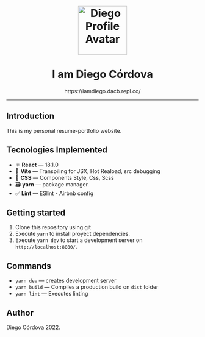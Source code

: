 <h1 align="center">
  <br>
  <a href="https://iamdiego.dacb.repl.co/">
    <img 
      src="https://iamdiego.dacb.repl.co/assets/avatar.e418c61d.png" 
      alt="Diego Profile Avatar" 
      width=128"
    >
  </a>
  <br>
  <br>
  I am Diego Córdova
</h1>

<p align="center">
  https://iamdiego.dacb.repl.co/
</p>
<hr />

## Introduction

This is my personal resume-portfolio website. 

## Tecnologies Implemented

- ⚛ **React** — 18.1.0
- 🚀 **Vite**  — Transpiling for JSX, Hot Reaload, src debugging
- 💎 **CSS** — Components Style, Css, Scss
- 🗃 **yarn** — package manager.
- ✅ **Lint** — ESlint - Airbnb config

## Getting started

1. Clone this repository using git
2. Execute `yarn` to install proyect dependencies.
3. Execute `yarn dev` to start a development server on `http://localhost:8080/`.

## Commands

- `yarn dev` — creates development server
- `yarn build` — Compiles a production build on `dist` folder
- `yarn lint` — Executes linting

## Author

Diego Córdova 2022.